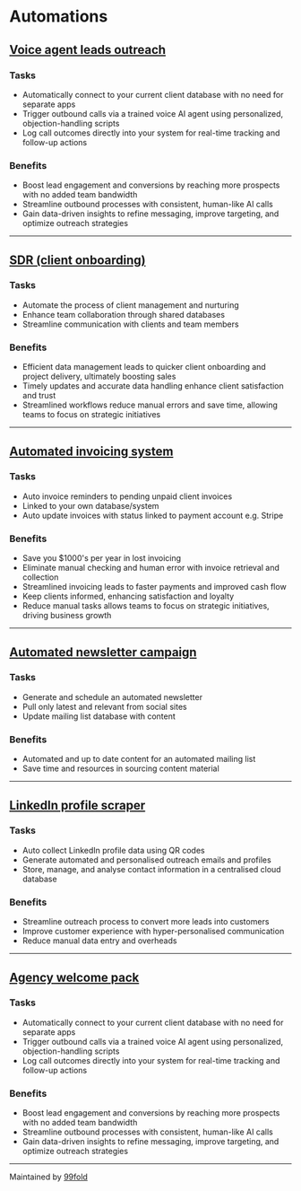 # Automations  

## [Voice agent leads outreach](https://99foldai.github.io/automations/voiceagent/voiceagent)                

### Tasks      

- Automatically connect to your current client database with no need for separate apps    
- Trigger outbound calls via a trained voice AI agent using personalized, objection-handling scripts    
- Log call outcomes directly into your system for real-time tracking and follow-up actions  

### Benefits          

- Boost lead engagement and conversions by reaching more prospects with no added team bandwidth  
- Streamline outbound processes with consistent, human-like AI calls 
- Gain data-driven insights to refine messaging, improve targeting, and optimize outreach strategies      

******

## [SDR (client onboarding)](https://99foldai.github.io/automations/client_onboard/client_onboard)              

### Tasks  
- Automate the process of client management and nurturing        
- Enhance team collaboration through shared databases      
- Streamline communication with clients and team members        

### Benefits  
- Efficient data management leads to quicker client onboarding and project delivery, ultimately boosting sales  
- Timely updates and accurate data handling enhance client satisfaction and trust 
- Streamlined workflows reduce manual errors and save time, allowing teams to focus on strategic initiatives    

******

## [Automated invoicing system](https://99foldai.github.io/automations/invoice_system/invoice_system)              

### Tasks      
- Auto invoice reminders to pending unpaid client invoices      
- Linked to your own database/system    
- Auto update invoices with status linked to payment account e.g. Stripe        

### Benefits        
- Save you $1000's per year in lost invoicing         
- Eliminate manual checking and human error with invoice retrieval and collection     
- Streamlined invoicing leads to faster payments and improved cash flow  
- Keep clients informed, enhancing satisfaction and loyalty       
- Reduce manual tasks allows teams to focus on strategic initiatives, driving business growth  


******


## [Automated newsletter campaign](https://99foldai.github.io/automations/auto_newsletter/auto_newsletter)              

### Tasks      
- Generate and schedule an automated newsletter         
- Pull only latest and relevant from social sites     
- Update mailing list database with content    

### Benefits        
- Automated and up to date content for an automated mailing list           
- Save time and resources in sourcing content material    

******


## [LinkedIn profile scraper](https://99foldai.github.io/automations/qrcode/qrcode)                  

### Tasks  
- Auto collect LinkedIn profile data using QR codes      
- Generate automated and personalised outreach emails and profiles     
- Store, manage, and analyse contact information in a centralised cloud database     

### Benefits  
- Streamline outreach process to convert more leads into customers      
- Improve customer experience with hyper-personalised communication   
- Reduce manual data entry and overheads    


******

## [Agency welcome pack](https://99foldai.github.io/automations/welcome_pack/welcome_pack)                  

### Tasks      

- Automatically connect to your current client database with no need for separate apps    
- Trigger outbound calls via a trained voice AI agent using personalized, objection-handling scripts    
- Log call outcomes directly into your system for real-time tracking and follow-up actions  

### Benefits          

- Boost lead engagement and conversions by reaching more prospects with no added team bandwidth  
- Streamline outbound processes with consistent, human-like AI calls 
- Gain data-driven insights to refine messaging, improve targeting, and optimize outreach strategies      

******

<!--
<div align="center">
	<h2 style="color:#FF7E7E">Digital footprint</h2>
	<p>
		<a href="https://github.com/agevst" target="_blank">
			<img alt="W" src="https://img.shields.io/badge/GitHub-%2312100E.svg?&style=for-the-badge&logo=Github&logoColor=white" /></a>
		<a href="https://twitter.com/theage" target="_blank">
			<img alt="Twitter" src="https://img.shields.io/badge/twitter-%231DA1F2.svg?&style=for-the-badge&logo=twitter&logoColor=white" /></a>
	</p>
</div>-->

Maintained by <a href="https://github.com/99foldai">99fold</a>     



